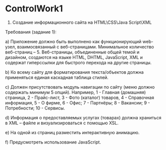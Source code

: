# ControlWork1
1) Создание информационного сайта на HTML\CSS\Java Script\XML

Требования (задание 1):

a) Приложение должно быть выполнено как функционирующий web-узел, взаимосвязанный с веб-страницами. Минимальное количество веб-страниц – 5. Веб-страницы, объединенные общей темой и дизайном, создаются на языке HTML, DHTML, JavaScript, XML и содержат гиперссылки для быстрого перехода на другие страницы.

b) Ко всему сайту для форматирования текста/объектов должна применяться единая каскадная таблица стилей.

c) Должен присутствовать модуль навигации по сайту (меню должно содержать минимум 5 опций). Например, 1 - Главная (домашняя) страница, 2 - Прайс-лист, 3 - Фото (каталог) товаров, 4 - Справочная информация, 5 - О фирме, 6 - Офис; 7 - Партнёры; 8 - Вакансии; 9 - Потребности; 10 - Сервисы.

d) Информация о предоставляемых услугах (товарах) должна храниться в XML – файле и визуализироваться с помощью XSL.

e) На одной из страниц разместить интерактивную анимацию.

f) Предусмотреть использование JavaScript.
